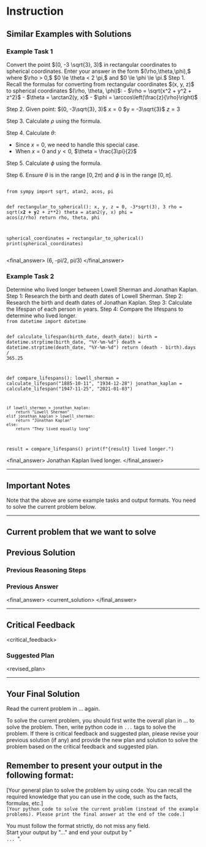 # Instruction 

## Similar Examples with Solutions

### Example Task 1
 
<task>
Convert the point $(0, -3 \sqrt{3}, 3)$ in rectangular coordinates to spherical coordinates.  Enter your answer in the form $(\rho,\theta,\phi),$ where $\rho > 0,$ $0 \le \theta < 2 \pi,$ and $0 \le \phi \le \pi.$
</task>

<plan>
Step 1. Recall the formulas for converting from rectangular coordinates $(x, y, z)$ to spherical coordinates $(\rho, \theta, \phi)$:
   - $\rho = \sqrt{x^2 + y^2 + z^2}$
   - $\theta = \arctan2(y, x)$
   - $\phi = \arccos\left(\frac{z}{\rho}\right)$

Step 2. Given point: $(0, -3\sqrt{3}, 3)$
   $x = 0$
   $y = -3\sqrt{3}$
   $z = 3$

Step 3. Calculate $\rho$ using the formula.

Step 4. Calculate $\theta$:
   - Since $x = 0$, we need to handle this special case.
   - When $x = 0$ and $y < 0$, $\theta = \frac{3\pi}{2}$

Step 5. Calculate $\phi$ using the formula.

Step 6. Ensure $\theta$ is in the range $[0, 2\pi)$ and $\phi$ is in the range $[0, \pi]$.
</plan>
 
<code> 
from sympy import sqrt, atan2, acos, pi

def rectangular_to_spherical():
    x, y, z = 0, -3*sqrt(3), 3
    rho = sqrt(x**2 + y**2 + z**2)
    theta = atan2(y, x)
    phi = acos(z/rho)
    return rho, theta, phi

spherical_coordinates = rectangular_to_spherical()
print(spherical_coordinates)  
</code>


<final_answer>
(6, -pi/2, pi/3)
</final_answer>

### Example Task 2 

<task>
Determine who lived longer between Lowell Sherman and Jonathan Kaplan.
</task>

<plan>
Step 1: Research the birth and death dates of Lowell Sherman.
Step 2: Research the birth and death dates of Jonathan Kaplan.
Step 3: Calculate the lifespan of each person in years.
Step 4: Compare the lifespans to determine who lived longer.
</plan>

<code>
from datetime import datetime

def calculate_lifespan(birth_date, death_date):
    birth = datetime.strptime(birth_date, "%Y-%m-%d")
    death = datetime.strptime(death_date, "%Y-%m-%d")
    return (death - birth).days / 365.25

def compare_lifespans():
    lowell_sherman = calculate_lifespan("1885-10-11", "1934-12-28")
    jonathan_kaplan = calculate_lifespan("1947-11-25", "2021-01-03")
    
    if lowell_sherman > jonathan_kaplan:
        return "Lowell Sherman"
    elif jonathan_kaplan > lowell_sherman:
        return "Jonathan Kaplan"
    else:
        return "They lived equally long"

result = compare_lifespans()
print(f"{result} lived longer.")
</code>

<final_answer>
Jonathan Kaplan lived longer. 
</final_answer>


---

## Important Notes

Note that the above are some example tasks and output formats. You need to solve the current problem below.

---

## Current problem that we want to solve
<task>
<prompt> 
</task>

## Previous Solution

### Previous Reasoning Steps 
<plan>
<current_reasoning>
</plan>

### Previous Answer 
<final_answer>
<current_solution>
</final_answer>



--- 

## Critical Feedback 
<critical_feedback>

### Suggested Plan
<revised_plan>

--- 

## Your Final Solution

Read the current problem in <task>...</task> again.

<task>
<prompt> 
</task>

To solve the current problem, you should first write the overall plan in <plan>...</plan> to solve the problem. Then, write python code in <code>...</code> tags to solve the problem.  If there is critical feedback and suggested plan, please revise your previous solution (if any) and provide the new plan and solution to solve the problem based on the critical feedback and suggested plan.

## Remember to present your output in the following format:

<plan>
[Your general plan to solve the problem by using code. You can recall the required knowledge that you can use in the code, such as the facts, formulas, etc.]
</plan>

<code>
[Your python code to solve the current problem (instead of the example problems). Please print the final answer at the end of the code.]
</code> 
 
You must follow the format strictly, do not miss any field.  
Start your output by "<plan>...</plan>" and end your output by "<code> ... </code>".


